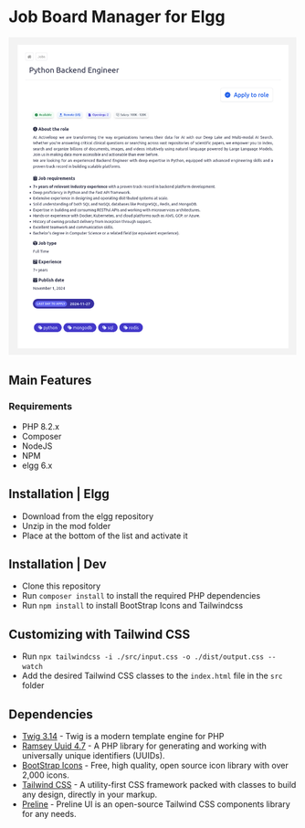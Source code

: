 # Job Board Manager for Elgg


<p align="center">
  
<img src="https://raw.githubusercontent.com/rjcalifornia/job-board-manager/refs/heads/master/assets/jobs-for-elgg.png" width="562">

<br>
</p>

## Main Features


### Requirements
* PHP 8.2.x
* Composer
* NodeJS
* NPM
* elgg 6.x

## Installation | Elgg
- Download from the elgg repository
- Unzip in the mod folder
- Place at the bottom of the list and activate it

## Installation | Dev
- Clone this repository
- Run ``` composer install ``` to install the required PHP dependencies
- Run ``` npm install ``` to install BootStrap Icons and Tailwindcss

## Customizing with Tailwind CSS
- Run  ``` npx tailwindcss -i ./src/input.css -o ./dist/output.css --watch ``` 
- Add the desired Tailwind CSS classes to the ``` index.html ``` file in the ``` src ``` folder

## Dependencies

- [Twig 3.14](https://twig.symfony.com/) - Twig is a modern template engine for PHP
- [Ramsey Uuid 4.7](https://uuid.ramsey.dev/en/stable/) - A PHP library for generating and working with universally unique identifiers (UUIDs).
- [BootStrap Icons](https://icons.getbootstrap.com/) - Free, high quality, open source icon library with over 2,000 icons.
- [Tailwind CSS](https://tailwindcss.com/) - A utility-first CSS framework packed with classes to build any design, directly in your markup.
- [Preline](https://preline.co/index.html) - Preline UI is an open-source Tailwind CSS components library for any needs.